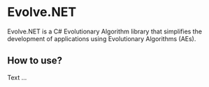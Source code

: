 # Evolve.NET

Evolve.NET is a C# Evolutionary Algorithm library that simplifies the development of applications using Evolutionary Algorithms (AEs).

## How to use?

Text ...
